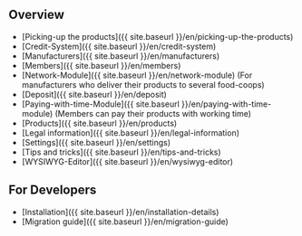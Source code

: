 ## Overview

* [Picking-up the products]({{ site.baseurl }}/en/picking-up-the-products)
* [Credit-System]({{ site.baseurl }}/en/credit-system)
* [Manufacturers]({{ site.baseurl }}/en/manufacturers)
* [Members]({{ site.baseurl }}/en/members)
* [Network-Module]({{ site.baseurl }}/en/network-module) (For manufacturers who deliver their products to several food-coops)
* [Deposit]({{ site.baseurl }}/en/deposit)
* [Paying-with-time-Module]({{ site.baseurl }}/en/paying-with-time-module) (Members can pay their products with working time)
* [Products]({{ site.baseurl }}/en/products)
* [Legal information]({{ site.baseurl }}/en/legal-information)
* [Settings]({{ site.baseurl }}/en/settings)
* [Tips and tricks]({{ site.baseurl }}/en/tips-and-tricks)
* [WYSIWYG-Editor]({{ site.baseurl }}/en/wysiwyg-editor)

## For Developers
* [Installation]({{ site.baseurl }}/en/installation-details)
* [Migration guide]({{ site.baseurl }}/en/migration-guide)
